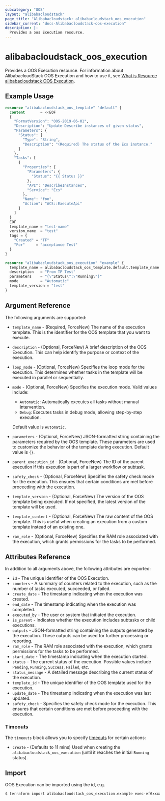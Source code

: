 ```yaml
---
subcategory: "OOS"
layout: "alibabacloudstack"
page_title: "Alibabacloudstack: alibabacloudstack_oos_execution"
sidebar_current: "docs-Alibabacloudstack-oos-execution"
description: |- 
  Provides a oos Execution resource.
---
```


# alibabacloudstack_oos_execution

Provides a OOS Execution resource. For information about AlibabacloudStack OOS Execution and how to use it, see [What is Resource alibabacloudstack OOS Execution](https://www.alibabacloud.com/help/doc-detail/120771.htm).

## Example Usage

```terraform
resource "alibabacloudstack_oos_template" "default" {
  content       = <<EOF
  {
    "FormatVersion": "OOS-2019-06-01",
    "Description": "Update Describe instances of given status",
    "Parameters": {
      "Status": {
        "Type": "String",
        "Description": "(Required) The status of the Ecs instance."
      }
    },
    "Tasks": [
      {
        "Properties": {
          "Parameters": {
            "Status": "{{ Status }}"
          },
          "API": "DescribeInstances",
          "Service": "Ecs"
        },
        "Name": "foo",
        "Action": "ACS::ExecuteApi"
      }
    ]
  }
  EOF
  template_name = "test-name"
  version_name  = "test"
  tags = {
    "Created" = "TF"
    "For"     = "acceptance Test"
  }
}

resource "alibabacloudstack_oos_execution" "example" {
  template_name = alibabacloudstack_oos_template.default.template_name
  description   = "From TF Test"
  parameters    = "{\"Status\":\"Running\"}"
  mode          = "Automatic"
  template_version = "test"
}
```

## Argument Reference

The following arguments are supported:

* `template_name` - (Required, ForceNew) The name of the execution template. This is the identifier for the OOS template that you want to execute.
* `description` - (Optional, ForceNew) A brief description of the OOS Execution. This can help identify the purpose or context of the execution.
* `loop_mode` - (Optional, ForceNew) Specifies the loop mode for the execution. This determines whether tasks in the template will be executed in parallel or sequentially.
* `mode` - (Optional, ForceNew) Specifies the execution mode. Valid values include:
  * `Automatic`: Automatically executes all tasks without manual intervention.
  * `Debug`: Executes tasks in debug mode, allowing step-by-step execution.
  
  Default value is `Automatic`.

* `parameters` - (Optional, ForceNew) JSON-formatted string containing the parameters required by the OOS template. These parameters are used to customize the behavior of the template during execution. Default value is `{}`.
* `parent_execution_id` - (Optional, ForceNew) The ID of the parent execution if this execution is part of a larger workflow or subtask.
* `safety_check` - (Optional, ForceNew) Specifies the safety check mode for the execution. This ensures that certain conditions are met before proceeding with the execution.
* `template_version` - (Optional, ForceNew) The version of the OOS template being executed. If not specified, the latest version of the template will be used.
* `template_content` - (Optional, ForceNew) The raw content of the OOS template. This is useful when creating an execution from a custom template instead of an existing one.
* `ram_role` - (Optional, ForceNew) Specifies the RAM role associated with the execution, which grants permissions for the tasks to be performed.

## Attributes Reference

In addition to all arguments above, the following attributes are exported:

* `id` - The unique identifier of the OOS Execution.
* `counters` - A summary of counters related to the execution, such as the number of tasks executed, succeeded, or failed.
* `create_date` - The timestamp indicating when the execution was created.
* `end_date` - The timestamp indicating when the execution was completed.
* `executed_by` - The user or system that initiated the execution.
* `is_parent` - Indicates whether the execution includes subtasks or child executions.
* `outputs` - JSON-formatted string containing the outputs generated by the execution. These outputs can be used for further processing or reporting.
* `ram_role` - The RAM role associated with the execution, which grants permissions for the tasks to be performed.
* `start_date` - The timestamp indicating when the execution started.
* `status` - The current status of the execution. Possible values include `Pending`, `Running`, `Success`, `Failed`, etc.
* `status_message` - A detailed message describing the current status of the execution.
* `template_id` - The unique identifier of the OOS template used for the execution.
* `update_date` - The timestamp indicating when the execution was last updated.
* `safety_check` - Specifies the safety check mode for the execution. This ensures that certain conditions are met before proceeding with the execution.

### Timeouts

The `timeouts` block allows you to specify [timeouts](https://www.terraform.io/docs/configuration-0-11/resources.html#timeouts) for certain actions:

* `create` - (Defaults to 11 mins) Used when creating the `alibabacloudstack_oos_execution` (until it reaches the initial `Running` status).

## Import

OOS Execution can be imported using the id, e.g.

```bash
$ terraform import alibabacloudstack_oos_execution.example exec-ef6xxxx
```